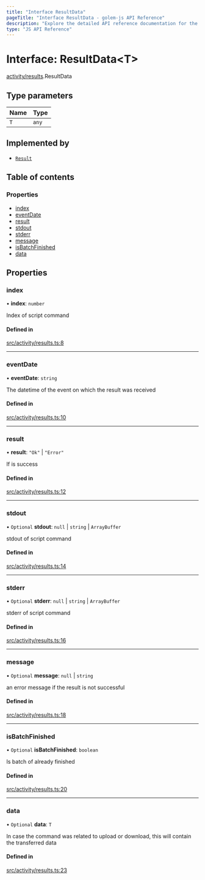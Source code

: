 ```yaml
---
title: "Interface ResultData"
pageTitle: "Interface ResultData - golem-js API Reference"
description: "Explore the detailed API reference documentation for the Interface ResultData within the golem-js SDK for the Golem Network."
type: "JS API Reference"
---
```

# Interface: ResultData\<T\>

[activity/results](../modules/activity_results).ResultData

## Type parameters

| Name | Type |
| :------ | :------ |
| `T` | `any` |

## Implemented by

- [`Result`](../classes/activity_results.Result)

## Table of contents

### Properties

- [index](activity_results.ResultData#index)
- [eventDate](activity_results.ResultData#eventdate)
- [result](activity_results.ResultData#result)
- [stdout](activity_results.ResultData#stdout)
- [stderr](activity_results.ResultData#stderr)
- [message](activity_results.ResultData#message)
- [isBatchFinished](activity_results.ResultData#isbatchfinished)
- [data](activity_results.ResultData#data)

## Properties

### index

• **index**: `number`

Index of script command

#### Defined in

[src/activity/results.ts:8](https://github.com/golemfactory/golem-js/blob/570126bc/src/activity/results.ts#L8)

___

### eventDate

• **eventDate**: `string`

The datetime of the event on which the result was received

#### Defined in

[src/activity/results.ts:10](https://github.com/golemfactory/golem-js/blob/570126bc/src/activity/results.ts#L10)

___

### result

• **result**: ``"Ok"`` \| ``"Error"``

If is success

#### Defined in

[src/activity/results.ts:12](https://github.com/golemfactory/golem-js/blob/570126bc/src/activity/results.ts#L12)

___

### stdout

• `Optional` **stdout**: ``null`` \| `string` \| `ArrayBuffer`

stdout of script command

#### Defined in

[src/activity/results.ts:14](https://github.com/golemfactory/golem-js/blob/570126bc/src/activity/results.ts#L14)

___

### stderr

• `Optional` **stderr**: ``null`` \| `string` \| `ArrayBuffer`

stderr of script command

#### Defined in

[src/activity/results.ts:16](https://github.com/golemfactory/golem-js/blob/570126bc/src/activity/results.ts#L16)

___

### message

• `Optional` **message**: ``null`` \| `string`

an error message if the result is not successful

#### Defined in

[src/activity/results.ts:18](https://github.com/golemfactory/golem-js/blob/570126bc/src/activity/results.ts#L18)

___

### isBatchFinished

• `Optional` **isBatchFinished**: `boolean`

Is batch of already finished

#### Defined in

[src/activity/results.ts:20](https://github.com/golemfactory/golem-js/blob/570126bc/src/activity/results.ts#L20)

___

### data

• `Optional` **data**: `T`

In case the command was related to upload or download, this will contain the transferred data

#### Defined in

[src/activity/results.ts:23](https://github.com/golemfactory/golem-js/blob/570126bc/src/activity/results.ts#L23)
